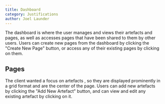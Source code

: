 ```yaml
---
title: Dashboard
category: Justifications
author: Joel Launder
---
```


The dashboard is where the user manages and views their artefacts and pages, as well as accesses pages that have been shared to them by other users. Users can create new pages from the dashboard by clicking the "Create New Page" button, or access any of their existing pages by clicking on them.

## Pages

The client wanted a focus on artefacts , so they are displayed prominently in a grid format and are the center of the page. Users can add new artefacts by clicking the "Add New Artefact" button, and can view and edit any existing artefact by clicking on it.
